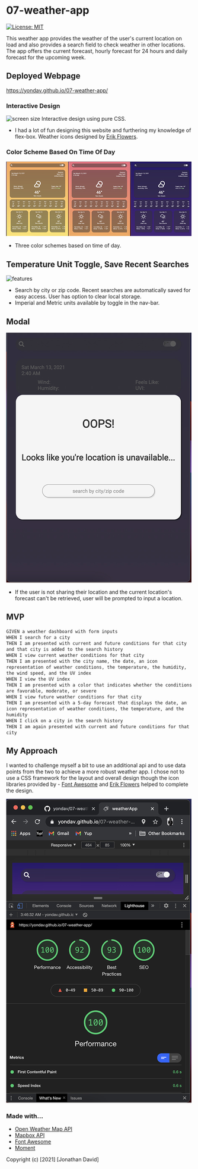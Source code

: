 # 07-weather-app

[![License: MIT](https://img.shields.io/badge/License-MIT-yellow.svg)](https://opensource.org/licenses/MIT)

This weather app provides the weather of the user's current location on load and also provides a search field to check weather in other locations. The app offers the current forecast, hourly forecast for 24 hours and daily forecast for the upcoming week.

## Deployed Webpage

https://yondav.github.io/07-weather-app/

### Interactive Design

![screen size](./assets/readme/interactive.gif)
Interactive design using pure CSS.

- I had a lot of fun designing this website and furthering my knowledge of flex-box. Weather icons designed by <a href="https://erikflowers.github.io/weather-icons/">Erik Flowers</a>.

### Color Scheme Based On Time Of Day

![gradients](./assets/readme/sky-color.jpg)

- Three color schemes based on time of day.

## Temperature Unit Toggle, Save Recent Searches

![features](./assets/readme/features.gif)

- Search by city or zip code. Recent searches are automatically saved for easy access. User has option to clear local storage.
- Imperial and Metric units available by toggle in the nav-bar.

## Modal

![modal](./assets/readme/modal.jpg)

- If the user is not sharing their location and the current location's forecast can't be retrieved, user will be prompted to input a location.

## MVP

```
GIVEN a weather dashboard with form inputs
WHEN I search for a city
THEN I am presented with current and future conditions for that city and that city is added to the search history
WHEN I view current weather conditions for that city
THEN I am presented with the city name, the date, an icon representation of weather conditions, the temperature, the humidity, the wind speed, and the UV index
WHEN I view the UV index
THEN I am presented with a color that indicates whether the conditions are favorable, moderate, or severe
WHEN I view future weather conditions for that city
THEN I am presented with a 5-day forecast that displays the date, an icon representation of weather conditions, the temperature, and the humidity
WHEN I click on a city in the search history
THEN I am again presented with current and future conditions for that city
```

## My Approach

I wanted to challenge myself a bit to use an additional api and to use data points from the two to achieve a more robust weather app. I chose not to use a CSS framework for the layout and overall design though the icon libraries provided by - <a href="https://fontawesome.com//">Font Awesome</a> and <a href="https://erikflowers.github.io/weather-icons/">Erik Flowers</a> helped to complete the design.

![lighthouse report](./assets/readme/lighthouse.jpg)

### Made with...

- <a href="https://openweathermap.org/api">Open Weather Map API</a>
- <a href="https://docs.mapbox.com/api/overview/">Mapbox API</a>
- <a href="https://fontawesome.com//">Font Awesome</a>
- <a href="https://momentjs.com/">Moment</a>

Copyright (c) [2021] [Jonathan David]
